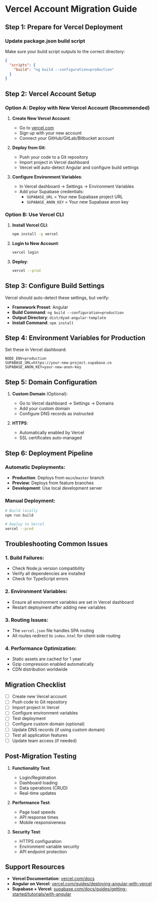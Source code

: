 # Vercel Account Migration Guide

## Step 1: Prepare for Vercel Deployment

### Update package.json build script
Make sure your build script outputs to the correct directory:

```json
{
  "scripts": {
    "build": "ng build --configuration=production"
  }
}
```

## Step 2: Vercel Account Setup

### Option A: Deploy with New Vercel Account (Recommended)

1. **Create New Vercel Account**:
   - Go to [vercel.com](https://vercel.com)
   - Sign up with your new account
   - Connect your GitHub/GitLab/Bitbucket account

2. **Deploy from Git**:
   - Push your code to a Git repository
   - Import project in Vercel dashboard
   - Vercel will auto-detect Angular and configure build settings

3. **Configure Environment Variables**:
   - In Vercel dashboard → Settings → Environment Variables
   - Add your Supabase credentials:
     - `SUPABASE_URL` = Your new Supabase project URL
     - `SUPABASE_ANON_KEY` = Your new Supabase anon key

### Option B: Use Vercel CLI

1. **Install Vercel CLI**:
   ```bash
   npm install -g vercel
   ```

2. **Login to New Account**:
   ```bash
   vercel login
   ```

3. **Deploy**:
   ```bash
   vercel --prod
   ```

## Step 3: Configure Build Settings

Vercel should auto-detect these settings, but verify:

- **Framework Preset**: Angular
- **Build Command**: `ng build --configuration=production`
- **Output Directory**: `dist/dyad-angular-template`
- **Install Command**: `npm install`

## Step 4: Environment Variables for Production

Set these in Vercel dashboard:

```
NODE_ENV=production
SUPABASE_URL=https://your-new-project.supabase.co
SUPABASE_ANON_KEY=your-new-anon-key
```

## Step 5: Domain Configuration

1. **Custom Domain** (Optional):
   - Go to Vercel dashboard → Settings → Domains
   - Add your custom domain
   - Configure DNS records as instructed

2. **HTTPS**: 
   - Automatically enabled by Vercel
   - SSL certificates auto-managed

## Step 6: Deployment Pipeline

### Automatic Deployments:
- **Production**: Deploys from `main`/`master` branch
- **Preview**: Deploys from feature branches
- **Development**: Use local development server

### Manual Deployment:
```bash
# Build locally
npm run build

# Deploy to Vercel
vercel --prod
```

## Troubleshooting Common Issues

### 1. Build Failures:
- Check Node.js version compatibility
- Verify all dependencies are installed
- Check for TypeScript errors

### 2. Environment Variables:
- Ensure all environment variables are set in Vercel dashboard
- Restart deployment after adding new variables

### 3. Routing Issues:
- The `vercel.json` file handles SPA routing
- All routes redirect to `index.html` for client-side routing

### 4. Performance Optimization:
- Static assets are cached for 1 year
- Gzip compression enabled automatically
- CDN distribution worldwide

## Migration Checklist

- [ ] Create new Vercel account
- [ ] Push code to Git repository
- [ ] Import project in Vercel
- [ ] Configure environment variables
- [ ] Test deployment
- [ ] Configure custom domain (optional)
- [ ] Update DNS records (if using custom domain)
- [ ] Test all application features
- [ ] Update team access (if needed)

## Post-Migration Testing

1. **Functionality Test**:
   - Login/Registration
   - Dashboard loading
   - Data operations (CRUD)
   - Real-time updates

2. **Performance Test**:
   - Page load speeds
   - API response times
   - Mobile responsiveness

3. **Security Test**:
   - HTTPS configuration
   - Environment variable security
   - API endpoint protection

## Support Resources

- **Vercel Documentation**: [vercel.com/docs](https://vercel.com/docs)
- **Angular on Vercel**: [vercel.com/guides/deploying-angular-with-vercel](https://vercel.com/guides/deploying-angular-with-vercel)
- **Supabase + Vercel**: [supabase.com/docs/guides/getting-started/tutorials/with-angular](https://supabase.com/docs/guides/getting-started/tutorials/with-angular)